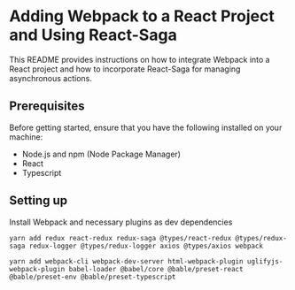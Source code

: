 # Adding Webpack to a React Project and Using React-Saga
This README provides instructions on how to integrate Webpack into a React project and how to incorporate React-Saga for managing asynchronous actions.

## Prerequisites
Before getting started, ensure that you have the following installed on your machine:

- Node.js and npm (Node Package Manager)
- React
- Typescript

## Setting up
Install Webpack and necessary plugins as dev dependencies

```
yarn add redux react-redux redux-saga @types/react-redux @types/redux-saga redux-logger @types/redux-logger axios @types/axios webpack
```

```
yarn add webpack-cli webpack-dev-server html-webpack-plugin uglifyjs-webpack-plugin babel-loader @babel/core @bable/preset-react @bable/preset-env @bable/preset-typescript
```

